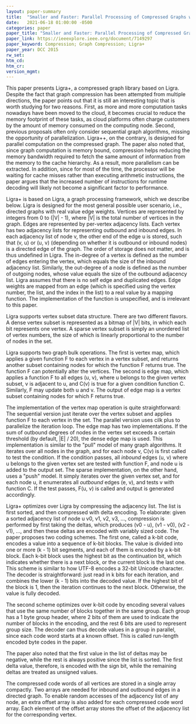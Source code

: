 ```yaml
---
layout: paper-summary
title:  "Smaller and Faster: Parallel Processing of Compressed Graphs with Ligra++"
date:   2021-06-18 01:00:00 -0500
categories: paper
paper_title: "Smaller and Faster: Parallel Processing of Compressed Graphs with Ligra++"
paper_link: https://ieeexplore.ieee.org/document/7149297
paper_keyword: Compression; Graph Compression; Ligra+
paper_year: DCC 2015
rw_set:
htm_cd:
htm_cr:
version_mgmt:
---
```


This paper presents Ligra+, a compressed graph library based on Ligra.
Despite the fact that graph compression has been attempted from multiple directions, the paper points out that it is
still an interesting topic that is worth studying for two reasons. 
First, as more and more computation tasks nowadays have been moved to the cloud, it becomes crucial to reduce the 
memory footprint of these tasks, as cloud platforms often charge customers by the amount of memory consumed on the 
computing node.
Second, previous proposals often only consider sequential graph algorithms, missing the opportunity of parallelization.
Ligra++, on the contrary, is designed for parallel computation on the compressed graph.
The paper also noted that, since graph computation is memory bound, compression helps reducing the memory bandwidth
required to fetch the same amount of information from the memory to the cache hierarchy. 
As a result, more parallelism can be extracted. In addition, since for most of the time, the processor will be 
waiting for cache misses rather than executing arithmetic instructions, the paper argues that the increased number 
of instructions for runtime decoding will likely not become a significant factor to performance.

Ligra+ is based on Ligra, a graph processing framework, which we describe below. Ligra is designed for the most general
possible user scenario, i.e., directed graphs with real value edge weights. 
Vertices are represented by integers from 0 to (|V| - 1), where |V| is the total number of vertices in the graph.
Edges are represented by per-vertex adjacency lists. Each vertex has two adjacency lists for representing outbound and 
inbound edges.
In each adjacency list of node v, the other end of the edge u is stored, such that (v, u) or (u, v) (depending on whether it is outbound or inbound nodes) is a directed edge of the graph. 
The order of storage does not matter, and is thus undefined in Ligra.
The in-degree of a vertex is defined as the number of edges entering the vertex, which equals the size of the 
inbound adjacency list. Similarly, the out-degree of a node is defined as the number of outgoing nodes, whose 
value equals the size of the outbound adjacency list.
Ligra assumes that there is no self edge and duplicated edges.
Edge weights are mapped from an edge (which is specified using the vertex number, the list, and the index in the list)
to a real value by a mapping function. The implementation of the function is unspecified, and is irrelevant to 
this paper.

Ligra supports vertex subset data structure. There are two different flavors. A dense vertex subset is represented 
as a bitmap of |V| bits, in which each bit represents one vertex. A sparse vertex subset is simply an unordered list
of vertex numbers, the size of which is linearly proportional to the number of nodes in the set.

Ligra supports two graph bulk operations. The first is vertex map, which applies a given function F to each vertex in
a vertex subset, and returns another subset containing nodes for which the function F returns true. 
The function F can potentially alter the vertices. 
The second is edge map, which applies a function F to all edges (u, v), where u belongs to the given vertex 
subset, v is adjacent to u, and C(v) is true for a given condition function C. Similarly, F may update both u
and v. The output of edge map is a vertex subset containing nodes for which F returns true.

The implementation of the vertex map operation is quite straightforward: The sequential version just iterate over
the vertex subset and applies function F to each vertex in the set. The parallel version uses cilk plus to parallelize
the iteration loop.
The edge map has two implementations. If the sum of outbound degrees of nodes in the vertex set exceeds a certain
threshold (by default, |E| / 20), the dense edge map is used. This implementation is similar to the "pull" model
of many graph algorithms. It iterates over all nodes in the graph, and for each node v, C(v) is first called to test 
the condition. 
If the condition passes, all *inbound* edges (u, v) where u belongs to the given vertex set are tested with function F, 
and node u is added to the output set.
The sparse implementation, on the other hand, uses a "push" model. It simply iterates over the given vertex set,
and for each node u, it enumerates all *outbound* edges (e, v), and tests v with function C. If the test passes,
F(u, v) is called and output is generated accordingly.

Ligra+ optimizes over Ligra by compressing the adjacency list. The list is first sorted, and then compressed with
delta encoding. To elaborate: given a sorted adjacency list of node u v0, v1, v2, v3, ..., compression is performed by 
first taking the deltas, which produces (v0 - u), (v1 - v0), (v2 - v1), ..., and then these deltas are encoded with 
variably sized code. The paper proposes two coding schemes. 
The first one, called a k-bit code, encodes a value into a sequence of k-bit blocks. The value is divided into one
or more (k - 1) bit segments, and each of them is encoded by a k-bit block.
Each k-bit block uses the highest bit as the continuation bit, which indicates whether there is a next block, or
the current block is the last one. This scheme is similar to how UTF-8 encodes a 32-bit Unicode character.
The decoder is straightforward: just read in k bits for each iteration, and combines the lower (k - 1) bits into
the decoded value. If the highest bit of the block is 1, then the iteration continues to the next block.
Otherwise, the value is fully decoded.

The second scheme optimizes over k-bit code by encoding several values that use the same number of blocks together
in the same group. Each group has a 1 byte group header, where 2 bits of them are used to indicate the number 
of blocks in the encoding, and the rest 6 bits are used to represent group size. 
The decoder can thus decode values in a group in parallel, since each code word starts at a known offset.
This is called run-length encoded byte codes in the paper.

The paper also noted that the first value in the list of deltas may be negative, while the rest is always 
positive since the list is sorted. The first delta value, therefore, is encoded with the sign bit, while the 
remaining deltas are treated as unsigned values.

The compressed code words of all vertices are stored in a single array compactly. Two arrays are needed for inbound
and outbound edges in a directed graph. To enable random accesses of the adjacency list of any node, an extra
offset array is also added for each compressed code word array. Each element of the offset array stores the offset
of the adjacency list for the corresponding vertex.

